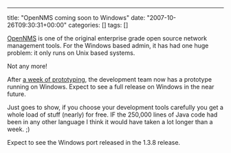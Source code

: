 ---
title: "OpenNMS coming soon to Windows"
date: "2007-10-26T09:30:31+00:00"
categories: []
tags: []

<a href="http://www.opennms.org/">OpenNMS</a> is one of the original enterprise grade open source network management tools. For the Windows based admin, it has had one huge problem: it only runs on Unix based systems.

Not any more!

After <a href="http://www.racoonfink.com/archives/000737.html">a week of prototyping</a>, the development team now has a prototype running on Windows. Expect to see a full release on Windows in the near future.

Just goes to show, if you choose your development tools carefully you get a whole load of stuff (nearly) for free. IF the 250,000 lines of Java code had been in any other language I think it would have taken a lot longer than a week. ;)

Expect to see the Windows port released in the 1.3.8 release.
